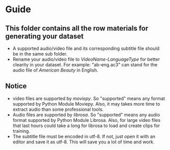 # Guide

## This folder contains all the row materials for generating your dataset

- A supported audio/video file and its corresponding subtitle file should be in the same sub folder.
- Rename your audio/video file to *VideoName-LanguageType* for better clearity in your dataset. For example: "ab-eng.ac3" can stand for the audio file of *American Beauty* in English.

## Notice

- video files are supported by *moviepy*. So "supported" means any format supported by Python Module Moviepy. Also, it may takes more time to extract audio than some professional tools.
- Audio files are supported by *librosa*. So "supported" means any audio format supported by Python Module Librosa. Also, for large video files that last hours could take a long for librosa to load and create clips for training.
- The subtitle file must be encoded in utf-8. If not, just open it with an editor and save it as utf-8. This will save you a lot of time and work.
